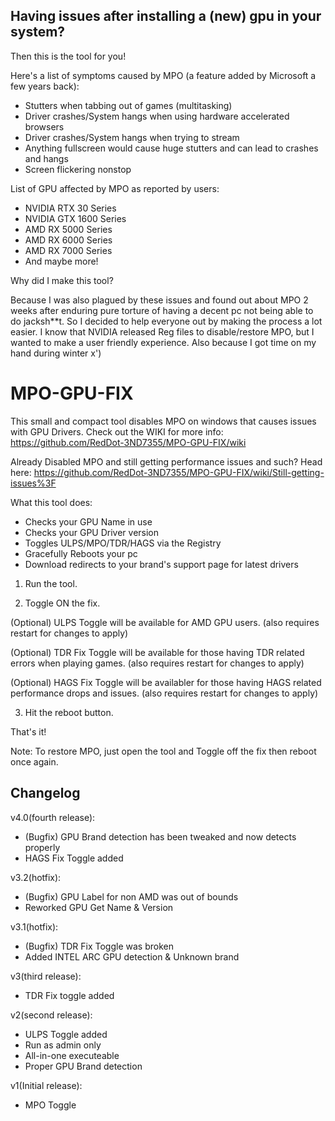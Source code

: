 ## Having issues after installing a (new) gpu in your system?

Then this is the tool for you!

Here's a list of symptoms caused by MPO (a feature added by Microsoft a few years back):
- Stutters when tabbing out of games (multitasking)
- Driver crashes/System hangs when using hardware accelerated browsers
- Driver crashes/System hangs when trying to stream
- Anything fullscreen would cause huge stutters and can lead to crashes and hangs
- Screen flickering nonstop

List of GPU affected by MPO as reported by users:
- NVIDIA RTX 30 Series
- NVIDIA GTX 1600 Series
- AMD RX 5000 Series
- AMD RX 6000 Series
- AMD RX 7000 Series
- And maybe more!

Why did I make this tool?

Because I was also plagued by these issues and found out about MPO 2 weeks after enduring pure torture of having
a decent pc not being able to do jacksh**t. So I decided to help everyone out by making the process a lot easier.
I know that NVIDIA released Reg files to disable/restore MPO, but I wanted to make a user friendly experience.
Also because I got time on my hand during winter x')

# MPO-GPU-FIX

This small and compact tool disables MPO on windows that causes issues with GPU Drivers.
Check out the WIKI for more info: https://github.com/RedDot-3ND7355/MPO-GPU-FIX/wiki

Already Disabled MPO and still getting performance issues and such?
Head here: https://github.com/RedDot-3ND7355/MPO-GPU-FIX/wiki/Still-getting-issues%3F

What this tool does:
- Checks your GPU Name in use
- Checks your GPU Driver version
- Toggles ULPS/MPO/TDR/HAGS via the Registry
- Gracefully Reboots your pc
- Download redirects to your brand's support page for latest drivers

1. Run the tool.

2. Toggle ON the fix.

(Optional) ULPS Toggle will be available for AMD GPU users. (also requires restart for changes to apply)

(Optional) TDR Fix Toggle will be available for those having TDR related errors when playing games. (also requires restart for changes to apply)

(Optional) HAGS Fix Toggle will be availabler for those having HAGS related performance drops and issues. (also requires restart for changes to apply)

3. Hit the reboot button.


That's it!

Note: To restore MPO, just open the tool and Toggle off the fix then reboot once again.


## Changelog

v4.0(fourth release):
- (Bugfix) GPU Brand detection has been tweaked and now detects properly
- HAGS Fix Toggle added

v3.2(hotfix):
- (Bugfix) GPU Label for non AMD was out of bounds
- Reworked GPU Get Name & Version

v3.1(hotfix):
- (Bugfix) TDR Fix Toggle was broken
- Added INTEL ARC GPU detection & Unknown brand

v3(third release):
- TDR Fix toggle added

v2(second release):
- ULPS Toggle added
- Run as admin only
- All-in-one executeable
- Proper GPU Brand detection

v1(Initial release):
- MPO Toggle
